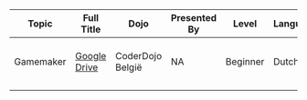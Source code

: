 | Topic     | Full Title                                                                                                                       | Dojo             | Presented By | Level    | Language | Description                                    | Type         | Category |
| --------- | -------------------------------------------------------------------------------------------------------------------------------- | ---------------- | ------------ | -------- | -------- | ---------------------------------------------- | ------------ | -------- |
| Gamemaker | [Google Drive](https://drive.google.com/folderview?id=0B9TBma0QX74lWGFGSExKcXFtNFU&usp=sharing&tid=0BxJHvnjGv9_gQk9SLXR3S003Q00) | CoderDojo België | NA           | Beginner | Dutch    | Informatie aangeleverd door Rudi Vandenbussche | Dojo Created | Tutorial |
|           |                                                                                                                                  |                  |              |          |          |                                                |              |          |
